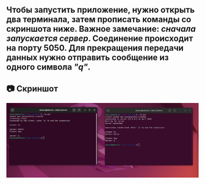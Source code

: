



##  Чтобы запустить приложение, нужно открыть два терминала, затем прописать команды со скриншота ниже. Важное замечание: ***сначала запускается сервер***. Соединение происходит на порту 5050. Для прекращения передачи данных нужно отправить сообщение из одного символа ***"q"***.

## 📷 Скриншот
![screenshot](screenshot.png)
